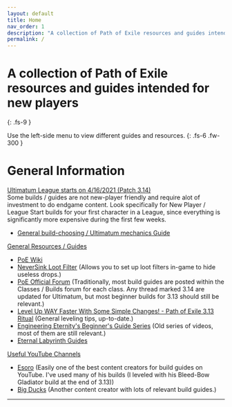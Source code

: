 ```yaml
---
layout: default
title: Home
nav_order: 1
description: "A collection of Path of Exile resources and guides intended for new players"
permalink: /
---
```


# A collection of Path of Exile resources and guides intended for new players
{: .fs-9 }

Use the left-side menu to view different guides and resources.
{: .fs-6 .fw-300 }

# General Information

<u>Ultimatum League starts on 4/16/2021 (Patch 3.14)</u>  
Some builds / guides are not new-player friendly and require alot of investment to do endgame content.  Look specifically for New Player / League Start builds for your first character in a League, since everything is significantly more expensive during the first few weeks.

 -  <a href="https://www.youtube.com/watch?v=5xclztCoPN8" target="_blank">General build-choosing / Ultimatum mechanics Guide</a>

<u>General Resources / Guides</u>  
 -  <a href="https://pathofexile.fandom.com/wiki/Path_of_Exile_Wiki" target="_blank">PoE Wiki</a>
 -  <a href="https://www.filterblade.xyz/" target="_blank">NeverSink Loot Filter</a> (Allows you to set up loot filters in-game to hide useless drops.)
 -  <a href="https://www.pathofexile.com/forum" target="_blank">PoE Official Forum</a> (Traditionally, most build guides are posted within the Classes / Builds forum for each class.  Any thread marked 3.14 are updated for Ultimatum, but most beginner builds for 3.13 should still be relevant.)
 -  <a href="https://www.youtube.com/watch?v=9H3-Z7i-fkQ" target="_blank">Level Up WAY Faster With Some Simple Changes! - Path of Exile 3.13 Ritual</a> (General leveling tips, up-to-date.)
 -  <a href="https://www.youtube.com/playlist?list=PL7GqFLebBU8inlrcqTZFXtIwP362XrdNe" target="_blank">Engineering Eternity's Beginner's Guide Series</a> (Old series of videos, most of them are still relevant.)
 -  <a href="https://www.poelab.com/" target="_blank">Eternal Labyrinth Guides</a>

<u>Useful YouTube Channels</u>
 -  <a href="https://www.youtube.com/channel/UCPRkJxkSLUgHbL7hWxmr7_Q" target="_blank">Esoro</a> (Easily one of the best content creators for build guides on YouTube.  I've used many of his builds (I leveled with his Bleed-Bow Gladiator build at the end of 3.13))
 -  <a href="https://www.youtube.com/channel/UC8XfFGnTEJH1CXjucYDA5ng" target="_blank">Big Ducks</a> (Another content creator with lots of relevant build guides.)

---